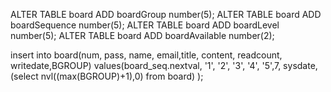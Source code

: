 ALTER TABLE board ADD boardGroup number(5);
ALTER TABLE board ADD boardSequence number(5);
ALTER TABLE board ADD boardLevel number(5);
ALTER TABLE board ADD boardAvailable number(2);


insert into board(num, pass, name, email,title, content, readcount, writedate,BGROUP)
values(board_seq.nextval, '1', '2', '3', '4', '5',7, sysdate, (select nvl((max(BGROUP)+1),0) from board) );